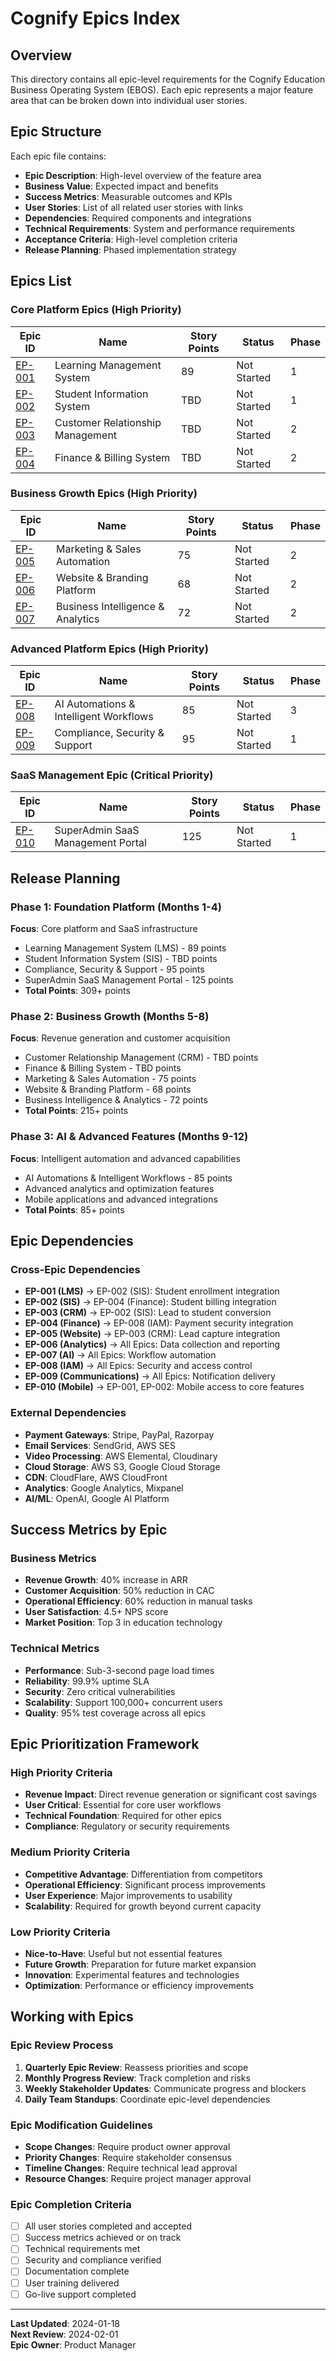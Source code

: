 # Cognify Epics Index

## Overview

This directory contains all epic-level requirements for the Cognify Education Business Operating System (EBOS). Each epic represents a major feature area that can be broken down into individual user stories.

## Epic Structure

Each epic file contains:
- **Epic Description**: High-level overview of the feature area
- **Business Value**: Expected impact and benefits
- **Success Metrics**: Measurable outcomes and KPIs
- **User Stories**: List of all related user stories with links
- **Dependencies**: Required components and integrations
- **Technical Requirements**: System and performance requirements
- **Acceptance Criteria**: High-level completion criteria
- **Release Planning**: Phased implementation strategy

## Epics List

### Core Platform Epics (High Priority)

| Epic ID | Name | Story Points | Status | Phase |
|---------|------|-------------|---------|-------|
| [EP-001](./EP-001-LMS.md) | Learning Management System | 89 | Not Started | 1 |
| [EP-002](./EP-002-SIS.md) | Student Information System | TBD | Not Started | 1 |
| [EP-003](./EP-003-CRM.md) | Customer Relationship Management | TBD | Not Started | 2 |
| [EP-004](./EP-004-Finance.md) | Finance & Billing System | TBD | Not Started | 2 |

### Business Growth Epics (High Priority)

| Epic ID | Name | Story Points | Status | Phase |
|---------|------|-------------|---------|-------|
| [EP-005](./EP-005-Marketing-Sales.md) | Marketing & Sales Automation | 75 | Not Started | 2 |
| [EP-006](./EP-006-Website-Branding.md) | Website & Branding Platform | 68 | Not Started | 2 |
| [EP-007](./EP-007-Business-Intelligence-Analytics.md) | Business Intelligence & Analytics | 72 | Not Started | 2 |

### Advanced Platform Epics (High Priority)

| Epic ID | Name | Story Points | Status | Phase |
|---------|------|-------------|---------|-------|
| [EP-008](./EP-008-AI-Automations.md) | AI Automations & Intelligent Workflows | 85 | Not Started | 3 |
| [EP-009](./EP-009-Compliance-Security-Support.md) | Compliance, Security & Support | 95 | Not Started | 1 |

### SaaS Management Epic (Critical Priority)

| Epic ID | Name | Story Points | Status | Phase |
|---------|------|-------------|---------|-------|
| [EP-010](./EP-010-SuperAdmin-SaaS-Management.md) | SuperAdmin SaaS Management Portal | 125 | Not Started | 1 |

## Release Planning

### Phase 1: Foundation Platform (Months 1-4)
**Focus**: Core platform and SaaS infrastructure
- Learning Management System (LMS) - 89 points
- Student Information System (SIS) - TBD points
- Compliance, Security & Support - 95 points
- SuperAdmin SaaS Management Portal - 125 points
- **Total Points**: 309+ points

### Phase 2: Business Growth (Months 5-8)
**Focus**: Revenue generation and customer acquisition
- Customer Relationship Management (CRM) - TBD points
- Finance & Billing System - TBD points
- Marketing & Sales Automation - 75 points
- Website & Branding Platform - 68 points
- Business Intelligence & Analytics - 72 points
- **Total Points**: 215+ points

### Phase 3: AI & Advanced Features (Months 9-12)
**Focus**: Intelligent automation and advanced capabilities
- AI Automations & Intelligent Workflows - 85 points
- Advanced analytics and optimization features
- Mobile applications and advanced integrations
- **Total Points**: 85+ points

## Epic Dependencies

### Cross-Epic Dependencies
- **EP-001 (LMS)** → EP-002 (SIS): Student enrollment integration
- **EP-002 (SIS)** → EP-004 (Finance): Student billing integration
- **EP-003 (CRM)** → EP-002 (SIS): Lead to student conversion
- **EP-004 (Finance)** → EP-008 (IAM): Payment security integration
- **EP-005 (Website)** → EP-003 (CRM): Lead capture integration
- **EP-006 (Analytics)** → All Epics: Data collection and reporting
- **EP-007 (AI)** → All Epics: Workflow automation
- **EP-008 (IAM)** → All Epics: Security and access control
- **EP-009 (Communications)** → All Epics: Notification delivery
- **EP-010 (Mobile)** → EP-001, EP-002: Mobile access to core features

### External Dependencies
- **Payment Gateways**: Stripe, PayPal, Razorpay
- **Email Services**: SendGrid, AWS SES
- **Video Processing**: AWS Elemental, Cloudinary
- **Cloud Storage**: AWS S3, Google Cloud Storage
- **CDN**: CloudFlare, AWS CloudFront
- **Analytics**: Google Analytics, Mixpanel
- **AI/ML**: OpenAI, Google AI Platform

## Success Metrics by Epic

### Business Metrics
- **Revenue Growth**: 40% increase in ARR
- **Customer Acquisition**: 50% reduction in CAC
- **Operational Efficiency**: 60% reduction in manual tasks
- **User Satisfaction**: 4.5+ NPS score
- **Market Position**: Top 3 in education technology

### Technical Metrics
- **Performance**: Sub-3-second page load times
- **Reliability**: 99.9% uptime SLA
- **Security**: Zero critical vulnerabilities
- **Scalability**: Support 100,000+ concurrent users
- **Quality**: 95% test coverage across all epics

## Epic Prioritization Framework

### High Priority Criteria
- **Revenue Impact**: Direct revenue generation or significant cost savings
- **User Critical**: Essential for core user workflows
- **Technical Foundation**: Required for other epics
- **Compliance**: Regulatory or security requirements

### Medium Priority Criteria
- **Competitive Advantage**: Differentiation from competitors
- **Operational Efficiency**: Significant process improvements
- **User Experience**: Major improvements to usability
- **Scalability**: Required for growth beyond current capacity

### Low Priority Criteria
- **Nice-to-Have**: Useful but not essential features
- **Future Growth**: Preparation for future market expansion
- **Innovation**: Experimental features and technologies
- **Optimization**: Performance or efficiency improvements

## Working with Epics

### Epic Review Process
1. **Quarterly Epic Review**: Reassess priorities and scope
2. **Monthly Progress Review**: Track completion and risks
3. **Weekly Stakeholder Updates**: Communicate progress and blockers
4. **Daily Team Standups**: Coordinate epic-level dependencies

### Epic Modification Guidelines
- **Scope Changes**: Require product owner approval
- **Priority Changes**: Require stakeholder consensus  
- **Timeline Changes**: Require technical lead approval
- **Resource Changes**: Require project manager approval

### Epic Completion Criteria
- [ ] All user stories completed and accepted
- [ ] Success metrics achieved or on track
- [ ] Technical requirements met
- [ ] Security and compliance verified
- [ ] Documentation complete
- [ ] User training delivered
- [ ] Go-live support completed

---

**Last Updated**: 2024-01-18  
**Next Review**: 2024-02-01  
**Epic Owner**: Product Manager